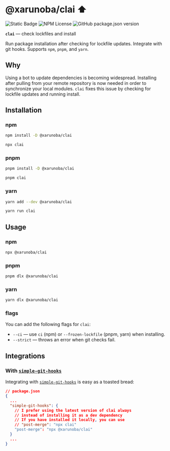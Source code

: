 # @xarunoba/clai ⬆️

![Static Badge](https://img.shields.io/badge/Made_with-%E2%9D%A4%EF%B8%8F-red?style=for-the-badge) ![NPM License](https://img.shields.io/npm/l/%40xarunoba%2Fclai?style=for-the-badge)
![GitHub package.json version](https://img.shields.io/github/package-json/v/xarunoba/clai?style=for-the-badge&logo=npm)

**`clai`** — check lockfiles and install

Run package installation after checking for lockfile updates. Integrate with git hooks. Supports `npm`, `pnpm`, and `yarn`.

## Why

Using a bot to update dependencies is becoming widespread. Installing after pulling from your remote repository is now needed in order to synchronize your local modules. `clai` fixes this issue by checking for lockfile updates and running install.

## Installation

### npm

```bash
npm install -D @xarunoba/clai

npx clai
```

### pnpm

```bash
pnpm install -D @xarunoba/clai

pnpm clai
```

### yarn

```bash
yarn add --dev @xarunoba/clai

yarn run clai
```

## Usage

### npm

```bash
npx @xarunoba/clai
```

### pnpm

```bash
pnpm dlx @xarunoba/clai
```

### yarn

```bash
yarn dlx @xarunoba/clai
```

### flags

You can add the following flags for `clai`:

- `--ci` — use `ci` (npm) or `--frozen-lockfile` (pnpm, yarn) when installing.
- `--strict` — throws an error when git checks fail.

## Integrations

### With [`simple-git-hooks`](https://github.com/toplenboren/simple-git-hooks)

Integrating with [`simple-git-hooks`](https://github.com/toplenboren/simple-git-hooks) is easy as a toasted bread:

```json
// package.json
{
  ...
  "simple-git-hooks": {
    // I prefer using the latest version of clai always
    // instead of installing it as a dev dependency
    // If you have installed it locally, you can use
    // "post-merge": "npx clai"
    "post-merge": "npx @xarunoba/clai"
  }
  ...
}
```
